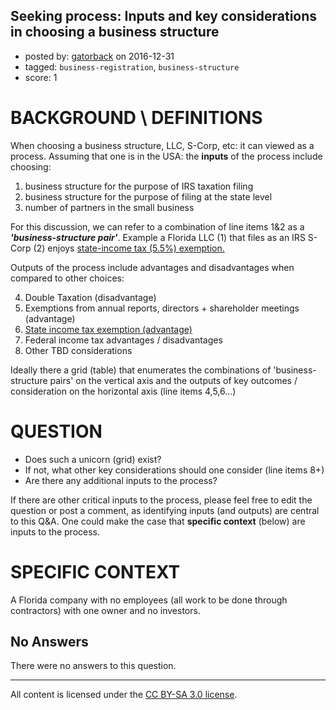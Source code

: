 ## Seeking process: Inputs and key considerations in choosing a business structure

- posted by: [gatorback](https://stackexchange.com/users/497450/gatorback) on 2016-12-31
- tagged: `business-registration`, `business-structure`
- score: 1

<h1>BACKGROUND \ DEFINITIONS</h1>

<p>When choosing a business structure, LLC, S-Corp, etc: it can viewed as a process.  Assuming that one is in the USA: the <strong>inputs</strong> of the process include choosing:</p>

<ol>
<li>business structure for the purpose of IRS taxation filing</li>
<li>business structure for the purpose of filing at the state level</li>
<li>number of partners in the small business</li>
</ol>

<p>For this discussion, we can refer to a combination of line items 1&amp;2 as a <strong><em>'business-structure pair'</em></strong>.  Example a Florida LLC (1) that files as an IRS S-Corp (2) enjoys <a href="http://www.investopedia.com/articles/personal-finance/101315/taxes-florida-small-businesses-basics.asp" rel="nofollow noreferrer">state-income tax (5.5%) exemption.</a></p>

<p>Outputs of the process include advantages and disadvantages when compared to other choices:</p>

<ol start="4">
<li>Double Taxation (disadvantage)</li>
<li>Exemptions from annual reports, directors + shareholder meetings (advantage)</li>
<li><a href="http://www.investopedia.com/articles/personal-finance/101315/taxes-florida-small-businesses-basics.asp" rel="nofollow noreferrer">State income tax exemption (advantage)</a></li>
<li>Federal income tax advantages / disadvantages</li>
<li>Other TBD considerations</li>
</ol>

<p>Ideally there a grid (table) that enumerates the combinations of 'business-structure pairs' on the vertical axis and the outputs of key outcomes / consideration on the horizontal axis (line items 4,5,6...)</p>

<h1>QUESTION</h1>

<ul>
<li>Does such a unicorn (grid) exist?</li>
<li>If not, what other key considerations should one consider (line items
8+)</li>
<li>Are there any additional inputs to the process?</li>
</ul>

<p>If there are other critical inputs to the process, please feel free to edit the question or post a comment, as identifying inputs (and outputs) are central to this Q&amp;A.  One could make the case that <strong>specific context</strong> (below) are inputs to the process.</p>

<h1>SPECIFIC CONTEXT</h1>

<p>A Florida company with no employees (all work to be done through contractors) with one owner and no investors.</p>


## No Answers

There were no answers to this question.


---

All content is licensed under the [CC BY-SA 3.0 license](https://creativecommons.org/licenses/by-sa/3.0/).
